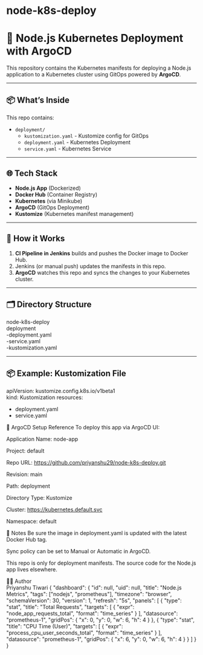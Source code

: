 # node-k8s-deploy


# 🚀 Node.js Kubernetes Deployment with ArgoCD

This repository contains the Kubernetes manifests for deploying a Node.js application to a Kubernetes cluster using GitOps powered by **ArgoCD**.

---

## 📦 What’s Inside

This repo contains:

- `deployment/`
  - `kustomization.yaml` - Kustomize config for GitOps
  - `deployment.yaml` - Kubernetes Deployment
  - `service.yaml` - Kubernetes Service

---

## 🌐 Tech Stack

- **Node.js App** (Dockerized)
- **Docker Hub** (Container Registry)
- **Kubernetes** (via Minikube)
- **ArgoCD** (GitOps Deployment)
- **Kustomize** (Kubernetes manifest management)

---

## 🚀 How it Works

1. **CI Pipeline in Jenkins** builds and pushes the Docker image to Docker Hub.
2. Jenkins (or manual push) updates the manifests in this repo.
3. **ArgoCD** watches this repo and syncs the changes to your Kubernetes cluster.

---

## 🗂️ Directory Structure

node-k8s-deploy  
  deployment  
    -deployment.yaml  
    -service.yaml  
    -kustomization.yaml  



---

## 📦 Example: Kustomization File

apiVersion: kustomize.config.k8s.io/v1beta1  
kind: Kustomization
resources:
  - deployment.yaml
  - service.yaml

📡 ArgoCD Setup Reference
To deploy this app via ArgoCD UI:

Application Name: node-app

Project: default

Repo URL: https://github.com/priyanshu29/node-k8s-deploy.git

Revision: main

Path: deployment

Directory Type: Kustomize

Cluster: https://kubernetes.default.svc

Namespace: default

📌 Notes
Be sure the image in deployment.yaml is updated with the latest Docker Hub tag.

Sync policy can be set to Manual or Automatic in ArgoCD.

This repo is only for deployment manifests. The source code for the Node.js app lives elsewhere.

🧑‍💻 Author  
Priyanshu Tiwari
{
  "dashboard": {
    "id": null,
    "uid": null,
    "title": "Node.js Metrics",
    "tags": ["nodejs", "prometheus"],
    "timezone": "browser",
    "schemaVersion": 30,
    "version": 1,
    "refresh": "5s",
    "panels": [
      {
        "type": "stat",
        "title": "Total Requests",
        "targets": [
          {
            "expr": "node_app_requests_total",
            "format": "time_series"
          }
        ],
        "datasource": "prometheus-1",
        "gridPos": { "x": 0, "y": 0, "w": 6, "h": 4 }
      },
      {
        "type": "stat",
        "title": "CPU Time (User)",
        "targets": [
          {
            "expr": "process_cpu_user_seconds_total",
            "format": "time_series"
          }
        ],
        "datasource": "prometheus-1",
        "gridPos": { "x": 6, "y": 0, "w": 6, "h": 4 }
      }
    ]
  }
}



